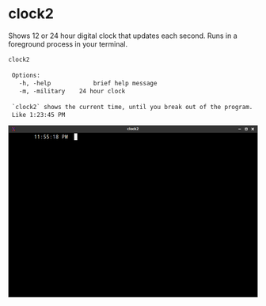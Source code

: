 # clock2
Shows 12 or 24 hour digital clock that updates each second.  Runs in a foreground process in your terminal.

    clock2 
     
     Options:
       -h, -help            brief help message
       -m, -military 	24 hour clock
    
     `clock2` shows the current time, until you break out of the program.
     Like 1:23:45 PM
    
 ![looks like](https://raw.githubusercontent.com/kanliot/clock2/main/clock2.png)
